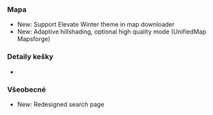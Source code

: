 ### Mapa
- New: Support Elevate Winter theme in map downloader
- New: Adaptive hillshading, optional high quality mode (UnifiedMap Mapsforge)

### Detaily kešky
-

### Všeobecné
- New: Redesigned search page
